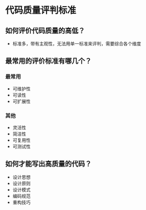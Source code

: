 # 代码质量评判标准

## 如何评价代码质量的高低？

- 标准多，带有主观性，无法用单一标准来评判，需要综合各个维度

## 最常用的评价标准有哪几个？

### 最常用

- 可维护性
- 可读性
- 可扩展性

### 其他

- 灵活性
- 简洁性
- 可复用性
- 可测试性

## 如何才能写出高质量的代码？

- 设计思想
- 设计原则
- 设计模式
- 编码规范
- 重构技巧